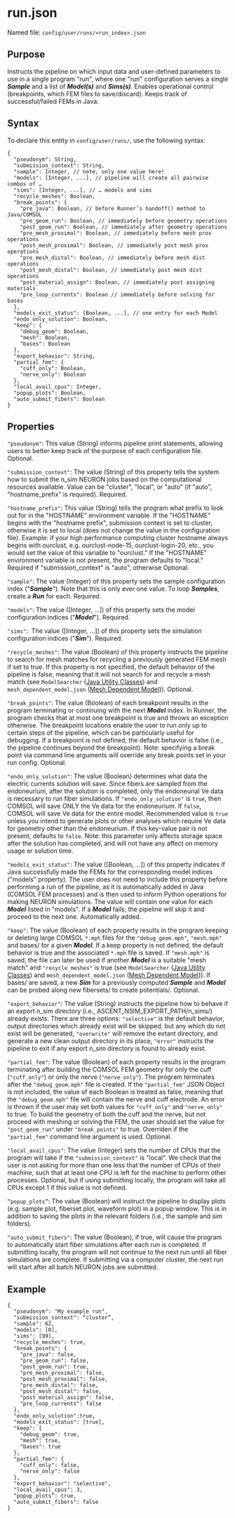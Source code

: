 # run.json

Named file: `config/user/runs/<run_index>.json`

## Purpose
Instructs the pipeline on which input data and user-defined
parameters to use in a single program "run", where one "run"
configuration serves a single ***Sample*** and a list of
***Model(s)*** and ***Sims(s)***. Enables operational control
(breakpoints, which FEM files to save/discard). Keeps track of
successful/failed FEMs in Java.

## Syntax
To declare this entity in `config/user/runs/`, use the
following syntax:
```
{
  "pseudonym": String,
  "submission_context": String,
  "sample": Integer, // note, only one value here!
  "models": [Integer, ...], // pipeline will create all pairwise combos of …
  "sims": [Integer, ...], // … models and sims
  "recycle_meshes": Boolean,
  "break_points": {
    "pre_java": Boolean, // before Runner’s handoff() method to Java/COMSOL
    "pre_geom_run": Boolean, // immediately before geometry operations
    "post_geom_run": Boolean, // immediately after geometry operations
    "pre_mesh_proximal": Boolean, // immediately before mesh prox operations
    "post_mesh_proximal": Boolean, // immediately post mesh prox operations
    "pre_mesh_distal": Boolean, // immediately before mesh dist operations
    "post_mesh_distal": Boolean, // immediately post mesh dist operations
    "post_material_assign": Boolean, // immediately post assigning materials
    "pre_loop_currents": Boolean // immediately before solving for bases
  },
  "models_exit_status": [Boolean, ...], // one entry for each Model
  "endo_only_solution": Boolean,
  "keep": {
    "debug_geom": Boolean,
    "mesh": Boolean,
    "bases": Boolean
  },
  "export_behavior": String,
  "partial_fem": {
    "cuff_only": Boolean,
    "nerve_only": Boolean
  },
  "local_avail_cpus": Integer,
  "popup_plots": Boolean,
  "auto_submit_fibers": Boolean
}
```
## Properties

`"pseudonym"`: This value (String) informs pipeline print statements, allowing
users to better keep track of the purpose of each configuration file. Optional.

`"submission_context"`: The value (String) of this property tells the
system how to submit the n\_sim NEURON jobs based on the computational
resources available. Value can be "cluster", "local", or "auto" (if "auto", "hostname_prefix" is required). Required.

`"hostname_prefix"`: This value (String) tells the program what prefix to look out for in the "HOSTNAME" environment variable. If the "HOSTNAME" begins with the "hostname prefix", submission context is set to cluster, otherwise it is set to local (does not change the value in the configuration file). Example: if your high performance computing cluster hostname always begins with ourclust, e.g. ourclust-node-15, ourclust-login-20, etc., you would set the value of this variable to "ourclust." If the "HOSTNAME" environment variable is not present, the program defaults to "local." Required if "submission_context" is "auto", otherwise Optional.

`"sample"`: The value (Integer) of this property sets the sample
configuration index ("***Sample***"). Note that this is only ever one
value. To loop ***Samples***, create a ***Run*** for each. Required.

`"models"`: The value (\[Integer, ...\]) of this property sets the model
configuration indices ("***Model***"). Required.

`"sims"`:  The value (\[Integer, ...\]) of this property sets the
simulation configuration indices ("***Sim***"). Required.

`"recycle_meshes"`: The value (Boolean) of this property instructs the
pipeline to search for mesh matches for recycling a previously generated
FEM mesh if set to true. If this property is not specified, the default
behavior of the pipeline is false, meaning that it will not search for
and recycle a mesh match (see `ModelSearcher` ([Java Utility Classes](../../Code_Hierarchy/Java.md#java-utility-classes)) and
`mesh_dependent_model.json` ([Mesh Dependent Model](../../JSON/JSON_parameters/mesh_dependent_model))). Optional.

`"break_points"`: The value (Boolean) of each breakpoint results in the
program terminating or continuing with the next ***Model*** index. In
Runner, the program checks that at most one breakpoint is true and
throws an exception otherwise. The breakpoint locations enable the user
to run only up to certain steps of the pipeline, which can be
particularly useful for debugging. If a breakpoint is not defined, the
default behavior is false (i.e., the pipeline continues beyond the
breakpoint). Note: specifying a break point via command line arguments
will override any break points set in your run config. Optional.

`"endo_only_solution"`: The value (Boolean) determines what data the electric currents
solution will save. Since fibers are sampled from the endoneurium, after the
solution is completed, only the endoneurial Ve data is necessary to run fiber
simulations. If `"endo_only_solution"` is `true`, then COMSOL will save ONLY
the Ve data for the endoneurium. If `false`, COMSOL will save Ve data for the entire model.
Recommended value is `true` unless you intend to generate plots or other analyses
which require Ve data for geometry other than the endoneurium. If this key-value pair
is not present, defaults to `false`. Note: this parameter only affects storage
space after the solution has completed, and will not have any affect on memory
usage or solution time.

`"models_exit_status"`: The value (\[Boolean, ...\]) of this property
indicates if Java successfully made the FEMs for the corresponding model
indices ("models" property). The user does not need to include this
property before performing a run of the pipeline, as it is automatically
added in Java (COMSOL FEM processes) and is then used to inform Python
operations for making NEURON simulations. The value will contain one
value for each ***Model*** listed in "models". If a ***Model*** fails,
the pipeline will skip it and proceed to the next one. Automatically
added.

`"keep"`: The value (Boolean) of each property results in the program
keeping or deleting large COMSOL `*.mph` files for the `"debug_geom.mph"`,
`"mesh.mph"` and bases/ for a given ***Model***. If a keep property is not
defined, the default behavior is true and the associated `*.mph` file is
saved. If `"mesh.mph"` is saved, the file can later be used if another
***Model*** is a suitable "mesh match" and `"recycle_meshes"` is true
(see `ModelSearcher` ([Java Utility Classes](../../Code_Hierarchy/Java.md#java-utility-classes)) and `mesh_dependent_model.json` ([Mesh Dependent Model](../../JSON/JSON_parameters/mesh_dependent_model))). If bases/ are saved, a
new ***Sim*** for a previously computed ***Sample*** and ***Model*** can
be probed along new fibersets/ to create potentials/*.* Optional.

`"export_behavior"`: The value (String) instructs the pipeline how to behave if
an export n_sim directory (i.e., ASCENT_NSIM_EXPORT_PATH/n_sims/<directory>)
already exists. There are three options: `"selective"` is the default behavior,
output directories which already exist will be skipped, but any which do not exist
will be generated, `"overwrite"` will remove the extant directory,
and generate a new clean output directory in its place, `"error"` instructs the
pipeline to exit if any export n_sim directory is found to already exist.

`"partial_fem"`: The value (Boolean) of each property results in the
program terminating after building the COMSOL FEM geometry for only the
cuff (`"cuff_only"`) or only the nerve (`"nerve_only"`). The program
terminates after the `"debug_geom.mph"` file is created. If the
`"partial_fem"` JSON Object is not included, the value of each Boolean
is treated as false, meaning that the `"debug_geom.mph"` file will
contain the nerve and cuff electrode. An error is thrown if the user may
set both values for `"cuff_only"` and `"nerve_only"` to true. To build the
geometry of both the cuff and the nerve, but not proceed with meshing or
solving the FEM, the user should set the value for `"post_geom_run"`
under `"break_points"` to true. Overriden
if the `"partial_fem"` command line argument is used. Optional.

`"local_avail_cpus"`: The value (Integer) sets the number of CPUs that
the program will take if the `"submission_context"` is "local". We check
that the user is not asking for more than one less that the number of
CPUs of their machine, such that at least one CPU is left for the
machine to perform other processes. Optional, but if using submitting
locally, the program will take all CPUs except 1 if this value is not
defined.

`“popup_plots”`: The value (Boolean) will instruct the pipeline to display plots
(e.g. sample plot, fiberset plot, waveform plot) in a popup window. This is in addition
to saving the plots in the relevant folders (i.e., the sample and sim folders).

`"auto_submit_fibers"`: The value (Boolean), if true, will cause the program to automatically start fiber simulations after each run is completed.
If submitting locally, the program will not continue to the next run until all fiber simulations are complete. If submitting via a computer cluster,
the next run will start after all batch NEURON jobs are submitted.

## Example
```
{
  "pseudonym": "My example run",
  "submission_context": “cluster”,
  "sample": 62,
  "models": [0],
  "sims": [99],
  "recycle_meshes": true,
  "break_points": {
    "pre_java": false,
    "pre_geom_run": false,
    "post_geom_run": true,
    "pre_mesh_proximal": false,
    "post_mesh_proximal": false,
    "pre_mesh_distal": false,
    "post_mesh_distal": false,
    "post_material_assign": false,
    "pre_loop_currents": false
  },
  "endo_only_solution":true,
  "models_exit_status": [true],
  "keep": {
    "debug_geom": true,
    "mesh": true,
    "bases": true
  },
  "partial_fem": {
    "cuff_only": false,
    "nerve_only": false
  },
  "export_behavior": "selective",
  "local_avail_cpus": 3,
  “popup_plots”: true,
  "auto_submit_fibers": false
}
```
